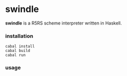 # swindle
**swindle** is a R5RS scheme interpreter written in Haskell.

### installation
```
cabal install
cabal build
cabal run
```

### usage

